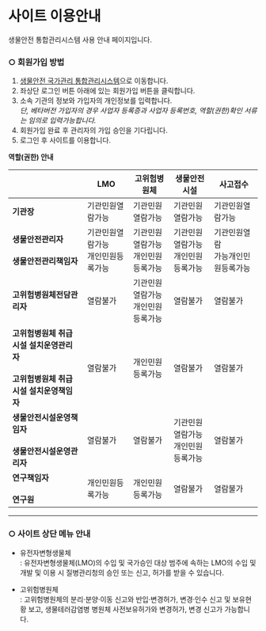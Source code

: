 # 사이트 이용안내
생물안전 통합관리시스템 사용 안내 페이지입니다.  


### ○ 회원가입 방법
1. [생물안전 국가관리 통합관리시스템](http://125.6.37.38/)으로 이동합니다. 
2. 좌상단 로그인 버튼 아래에 있는 회원가입 버튼을 클릭합니다.
3. 소속 기관의 정보와 가입자의 개인정보를 입력합니다.  
_단, 베타버전 가입자의 경우 사업자 등록증과 사업자 등록번호, 역할(권한)확인 서류는 임의로 입력가능합니다._    
4. 회원가입 완료 후 관리자의 가입 승인을 기다립니다.
5. 로그인 후 사이트를 이용합니다.
  
 **역할(권한) 안내**
 
 | |LMO|고위험병원체|생물안전시설|사고접수| 
 |---|---|---|---|---|
 |**기관장**|기관민원열람가능|기관민원열람가능|기관민원열람가능|기관민원열람가능|
 |**생물안전관리자** <br> <br> **생물안전관리책임자**|기관민원열람가능 <br> 개인민원등록가능|기관민원열람가능 <br> 개인민원등록가능|기관민원열람가능 <br> 개인민원등록가능|기관민원열람 <br> 가능개인민원등록가능|
 |**고위험병원체전담관리자**|열람불가|기관민원열람가능 <br> 개인민원등록가능|열람불가|열람불가|
 |**고위험병원체 취급시설 설치운영관리자** <br> <br> **고위험병원체 취급시설 설치운영책임자**|  열람불가|개인민원등록가능|열람불가|열람불가|
 |**생물안전시설운영책임자** <br> <br> **생물안전시설운영관리자**|열람불가|열람불가|기관민원열람가능 <br> 개인민원등록가능|열람불가|
 |**연구책임자** <br> <br> **연구원**|개인민원등록가능|개인민원등록가능|열람불가|열람불가|
  

  
---

### ○ 사이트 상단 메뉴 안내
+ 유전자변형생물체 <br>
    : 유전자변형생물체(LMO)의 수입 및 국가승인 대상 범주에 속하는 LMO의 수입 및 개발 및 이용 시 질병관리청의 승인 또는 신고, 허가를 받을 수 있습니다. 

+ 고위험병원체 <br>
    : 고위험병원체의 분리·분양·이동 신고와 반입·변경허가, 변경·인수 신고 및 보유현황 보고, 생물테러감염병 병원체 사전보유허가와 변경허가, 변경 신고가 가능합니다.
